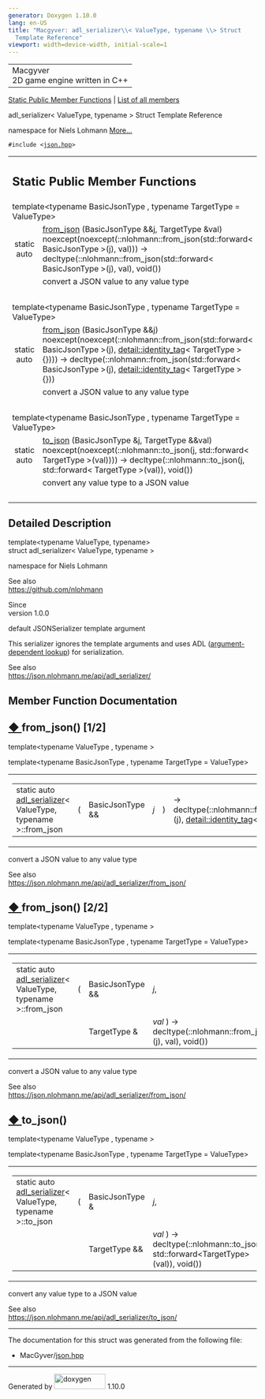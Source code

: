 ```yaml
---
generator: Doxygen 1.10.0
lang: en-US
title: "Macgyver: adl_serializer\\< ValueType, typename \\> Struct
  Template Reference"
viewport: width=device-width, initial-scale=1
---
```


<div id="top">

<div id="titlearea">

<table data-cellspacing="0" data-cellpadding="0">
<colgroup>
<col style="width: 100%" />
</colgroup>
<tbody>
<tr id="projectrow" class="odd">
<td id="projectalign"><div id="projectname">
Macgyver
</div>
<div id="projectbrief">
2D game engine written in C++
</div></td>
</tr>
</tbody>
</table>

</div>

<div id="main-nav">

</div>

</div>

<div class="header">

<div class="summary">

[Static Public Member Functions](#pub-static-methods) \| [List of all
members](structadl__serializer-members.html)

</div>

<div class="headertitle">

<div class="title">

adl_serializer\< ValueType, typename \> Struct Template Reference

</div>

</div>

</div>

<div class="contents">

namespace for Niels Lohmann [More...](#details)

`#include <`<a href="json_8hpp_source.html" class="el"><code>json.hpp</code></a>`>`

<table class="memberdecls">
<colgroup>
<col style="width: 50%" />
<col style="width: 50%" />
</colgroup>
<tbody>
<tr class="odd heading">
<td colspan="2"><h2 id="static-public-member-functions"
class="groupheader"><span id="pub-static-methods"></span> Static Public
Member Functions</h2></td>
</tr>
<tr id="r_a5645c63fe43bd9b4ebc9917f9c99d0fd"
class="even memitem:a5645c63fe43bd9b4ebc9917f9c99d0fd">
<td colspan="2" class="memTemplParams">template&lt;typename
BasicJsonType , typename TargetType = ValueType&gt;</td>
</tr>
<tr class="odd memitem:a5645c63fe43bd9b4ebc9917f9c99d0fd">
<td class="memTemplItemLeft" style="text-align: right;"
data-valign="top">static auto </td>
<td class="memTemplItemRight" data-valign="bottom"><a
href="#a5645c63fe43bd9b4ebc9917f9c99d0fd" class="el">from_json</a>
(BasicJsonType &amp;&amp;j, TargetType &amp;val)
noexcept(noexcept(::nlohmann::from_json(std::forward&lt; BasicJsonType
&gt;(j), val))) -&gt; decltype(::nlohmann::from_json(std::forward&lt;
BasicJsonType &gt;(j), val), void())</td>
</tr>
<tr class="even memdesc:a5645c63fe43bd9b4ebc9917f9c99d0fd">
<td class="mdescLeft"> </td>
<td class="mdescRight">convert a JSON value to any value type<br />
</td>
</tr>
<tr class="odd separator:a5645c63fe43bd9b4ebc9917f9c99d0fd">
<td colspan="2" class="memSeparator"> </td>
</tr>
<tr id="r_a1e06f0bcb63296fc306dbe4162a0f2a3"
class="even memitem:a1e06f0bcb63296fc306dbe4162a0f2a3">
<td colspan="2" class="memTemplParams">template&lt;typename
BasicJsonType , typename TargetType = ValueType&gt;</td>
</tr>
<tr class="odd memitem:a1e06f0bcb63296fc306dbe4162a0f2a3">
<td class="memTemplItemLeft" style="text-align: right;"
data-valign="top">static auto </td>
<td class="memTemplItemRight" data-valign="bottom"><a
href="#a1e06f0bcb63296fc306dbe4162a0f2a3" class="el">from_json</a>
(BasicJsonType &amp;&amp;j)
noexcept(noexcept(::nlohmann::from_json(std::forward&lt; BasicJsonType
&gt;(j), <a href="structdetail_1_1identity__tag.html"
class="el">detail::identity_tag</a>&lt; TargetType &gt; {}))) -&gt;
decltype(::nlohmann::from_json(std::forward&lt; BasicJsonType &gt;(j),
<a href="structdetail_1_1identity__tag.html"
class="el">detail::identity_tag</a>&lt; TargetType &gt; {}))</td>
</tr>
<tr class="even memdesc:a1e06f0bcb63296fc306dbe4162a0f2a3">
<td class="mdescLeft"> </td>
<td class="mdescRight">convert a JSON value to any value type<br />
</td>
</tr>
<tr class="odd separator:a1e06f0bcb63296fc306dbe4162a0f2a3">
<td colspan="2" class="memSeparator"> </td>
</tr>
<tr id="r_a0216149429fe899cf45cbf14e08e2166"
class="even memitem:a0216149429fe899cf45cbf14e08e2166">
<td colspan="2" class="memTemplParams">template&lt;typename
BasicJsonType , typename TargetType = ValueType&gt;</td>
</tr>
<tr class="odd memitem:a0216149429fe899cf45cbf14e08e2166">
<td class="memTemplItemLeft" style="text-align: right;"
data-valign="top">static auto </td>
<td class="memTemplItemRight" data-valign="bottom"><a
href="#a0216149429fe899cf45cbf14e08e2166" class="el">to_json</a>
(BasicJsonType &amp;j, TargetType &amp;&amp;val)
noexcept(noexcept(::nlohmann::to_json(j, std::forward&lt; TargetType
&gt;(val)))) -&gt; decltype(::nlohmann::to_json(j, std::forward&lt;
TargetType &gt;(val)), void())</td>
</tr>
<tr class="even memdesc:a0216149429fe899cf45cbf14e08e2166">
<td class="mdescLeft"> </td>
<td class="mdescRight">convert any value type to a JSON value<br />
</td>
</tr>
<tr class="odd separator:a0216149429fe899cf45cbf14e08e2166">
<td colspan="2" class="memSeparator"> </td>
</tr>
</tbody>
</table>

<span id="details"></span>

## Detailed Description

<div class="textblock">

<div class="compoundTemplParams">

template\<typename ValueType, typename\>  
struct adl_serializer\< ValueType, typename \>

</div>

namespace for Niels Lohmann

See also  
<https://github.com/nlohmann>

<!-- -->

Since  
version 1.0.0

default JSONSerializer template argument

This serializer ignores the template arguments and uses ADL
([argument-dependent
lookup](https://en.cppreference.com/w/cpp/language/adl)) for
serialization.

See also  
<https://json.nlohmann.me/api/adl_serializer/>

</div>

## Member Function Documentation

<span id="a1e06f0bcb63296fc306dbe4162a0f2a3"></span>

## <span class="permalink">[◆ ](#a1e06f0bcb63296fc306dbe4162a0f2a3)</span>from_json() <span class="overload">\[1/2\]</span>

<div class="memitem">

<div class="memproto">

<div class="memtemplate">

template\<typename ValueType , typename \>

</div>

<div class="memtemplate">

template\<typename BasicJsonType , typename TargetType = ValueType\>

</div>

<table class="mlabels">
<colgroup>
<col style="width: 50%" />
<col style="width: 50%" />
</colgroup>
<tbody>
<tr class="odd">
<td class="mlabels-left"><table class="memname">
<tbody>
<tr class="odd">
<td class="memname">static auto <a href="structadl__serializer.html"
class="el">adl_serializer</a>&lt; ValueType, typename
&gt;::from_json</td>
<td>(</td>
<td class="paramtype">BasicJsonType &amp;&amp;</td>
<td class="paramname"><span class="paramname"><em>j</em></span></td>
<td>)</td>
<td>-&gt;
decltype(::nlohmann::from_json(std::forward&lt;BasicJsonType&gt;(j), <a
href="structdetail_1_1identity__tag.html"
class="el">detail::identity_tag</a>&lt;TargetType&gt; {}))</td>
</tr>
</tbody>
</table></td>
<td class="mlabels-right"><span class="mlabels"><span
class="mlabel">inline</span><span class="mlabel">static</span><span
class="mlabel">noexcept</span></span></td>
</tr>
</tbody>
</table>

</div>

<div class="memdoc">

convert a JSON value to any value type

See also  
<https://json.nlohmann.me/api/adl_serializer/from_json/>

</div>

</div>

<span id="a5645c63fe43bd9b4ebc9917f9c99d0fd"></span>

## <span class="permalink">[◆ ](#a5645c63fe43bd9b4ebc9917f9c99d0fd)</span>from_json() <span class="overload">\[2/2\]</span>

<div class="memitem">

<div class="memproto">

<div class="memtemplate">

template\<typename ValueType , typename \>

</div>

<div class="memtemplate">

template\<typename BasicJsonType , typename TargetType = ValueType\>

</div>

<table class="mlabels">
<colgroup>
<col style="width: 50%" />
<col style="width: 50%" />
</colgroup>
<tbody>
<tr class="odd">
<td class="mlabels-left"><table class="memname">
<tbody>
<tr class="odd">
<td class="memname">static auto <a href="structadl__serializer.html"
class="el">adl_serializer</a>&lt; ValueType, typename
&gt;::from_json</td>
<td>(</td>
<td class="paramtype">BasicJsonType &amp;&amp;</td>
<td class="paramname"><span class="paramname"><em>j</em>, </span></td>
</tr>
<tr class="even">
<td class="paramkey"></td>
<td></td>
<td class="paramtype">TargetType &amp;</td>
<td class="paramname"><span class="paramname"><em>val</em></span> )
-&gt;
decltype(::nlohmann::from_json(std::forward&lt;BasicJsonType&gt;(j),
val), void())</td>
</tr>
</tbody>
</table></td>
<td class="mlabels-right"><span class="mlabels"><span
class="mlabel">inline</span><span class="mlabel">static</span><span
class="mlabel">noexcept</span></span></td>
</tr>
</tbody>
</table>

</div>

<div class="memdoc">

convert a JSON value to any value type

See also  
<https://json.nlohmann.me/api/adl_serializer/from_json/>

</div>

</div>

<span id="a0216149429fe899cf45cbf14e08e2166"></span>

## <span class="permalink">[◆ ](#a0216149429fe899cf45cbf14e08e2166)</span>to_json()

<div class="memitem">

<div class="memproto">

<div class="memtemplate">

template\<typename ValueType , typename \>

</div>

<div class="memtemplate">

template\<typename BasicJsonType , typename TargetType = ValueType\>

</div>

<table class="mlabels">
<colgroup>
<col style="width: 50%" />
<col style="width: 50%" />
</colgroup>
<tbody>
<tr class="odd">
<td class="mlabels-left"><table class="memname">
<tbody>
<tr class="odd">
<td class="memname">static auto <a href="structadl__serializer.html"
class="el">adl_serializer</a>&lt; ValueType, typename &gt;::to_json</td>
<td>(</td>
<td class="paramtype">BasicJsonType &amp;</td>
<td class="paramname"><span class="paramname"><em>j</em>, </span></td>
</tr>
<tr class="even">
<td class="paramkey"></td>
<td></td>
<td class="paramtype">TargetType &amp;&amp;</td>
<td class="paramname"><span class="paramname"><em>val</em></span> )
-&gt; decltype(::nlohmann::to_json(j,
std::forward&lt;TargetType&gt;(val)), void())</td>
</tr>
</tbody>
</table></td>
<td class="mlabels-right"><span class="mlabels"><span
class="mlabel">inline</span><span class="mlabel">static</span><span
class="mlabel">noexcept</span></span></td>
</tr>
</tbody>
</table>

</div>

<div class="memdoc">

convert any value type to a JSON value

See also  
<https://json.nlohmann.me/api/adl_serializer/to_json/>

</div>

</div>

------------------------------------------------------------------------

The documentation for this struct was generated from the following file:

- MacGyver/<a href="json_8hpp_source.html" class="el">json.hpp</a>

</div>

------------------------------------------------------------------------

<span class="small">Generated
by [<img src="doxygen.svg" class="footer" width="104" height="31"
alt="doxygen" />](https://www.doxygen.org/index.html) 1.10.0</span>
